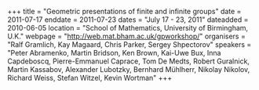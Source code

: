 +++
title = "Geometric presentations of finite and infinite groups"
date = 2011-07-17
enddate = 2011-07-23
dates = "July 17 - 23, 2011"
dateadded = 2010-06-05
location = "School of Mathematics, University of Birmingham, U.K."
webpage = "http://web.mat.bham.ac.uk/gpworkshop/"
organisers = "Ralf Gramlich, Kay Magaard, Chris Parker, Sergey Shpectorov"
speakers = "Peter Abramenko, Martin Bridson, Ken Brown, Kai-Uwe Bux, Inna Capdeboscq, Pierre-Emmanuel Caprace, Tom De Medts, Robert Guralnick, Martin Kassabov, Alexander Lubotzky, Bernhard Mühlherr, Nikolay Nikolov, Richard Weiss, Stefan Witzel, Kevin Wortman"
+++

